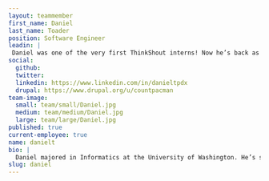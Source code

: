 ```yaml
---
layout: teammember
first_name: Daniel
last_name: Toader
position: Software Engineer
leadin: |
 Daniel was one of the very first ThinkShout interns! Now he’s back as a full-time member of our team, helping us solve complex technical problems for our clients.
social:
  github: 
  twitter: 
  linkedin: https://www.linkedin.com/in/danieltpdx
  drupal: https://www.drupal.org/u/countpacman
team-image:
  small: team/small/Daniel.jpg
  medium: team/medium/Daniel.jpg
  large: team/large/Daniel.jpg
published: true
current-employee: true
name: danielt
bio: |
  Daniel majored in Informatics at the University of Washington. He’s spent much of his career focused on analytics, but he eventually changed gears and discovered a passion for engineering. Daniel participated in our very first summer internship program in 2015. After his internship concluded, he joined another agency, where he worked on the back end of a major e-learning implementation for a Portland-based veterinary company. When it came time to move on to the next adventure, Daniel looked to ThinkShout for an opportunity to work with socially-conscious clients. Naturally, we were thrilled to have him back. Daniel has a tremendous sense of adventure, so when he’s not enjoying the safety of his computer, he’s probably off on a motorcycle journey across distant lands.
slug: daniel
---
```

